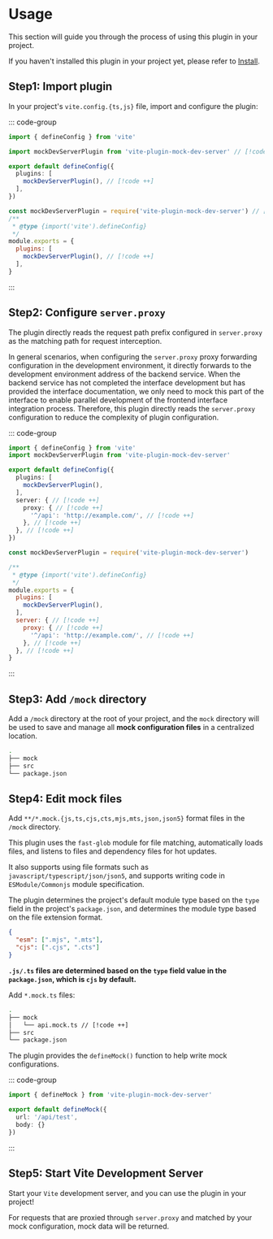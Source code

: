 # Usage

This section will guide you through the process of using this plugin in your project. 

If you haven't installed this plugin in your project yet, please refer to [Install](/en/guide/install).

## Step1: Import plugin

In your project's `vite.config.{ts,js}` file, import and configure the plugin:

::: code-group
``` ts [typescript]
import { defineConfig } from 'vite'

import mockDevServerPlugin from 'vite-plugin-mock-dev-server' // [!code ++]

export default defineConfig({
  plugins: [
    mockDevServerPlugin(), // [!code ++]
  ],
})
```
``` js [javascript]
const mockDevServerPlugin = require('vite-plugin-mock-dev-server') // [!code ++]
/**
 * @type {import('vite').defineConfig}
 */
module.exports = {
  plugins: [
    mockDevServerPlugin(), // [!code ++]
  ],
}
```
:::

## Step2: Configure `server.proxy`

The plugin directly reads the request path prefix configured in `server.proxy` as the matching path for request interception.

In general scenarios, when configuring the `server.proxy` proxy forwarding configuration in the development environment, it directly forwards to the development environment address of the backend service. When the backend service has not completed the interface development but has provided the interface documentation, we only need to mock this part of the interface to enable parallel development of the frontend interface integration process. Therefore, this plugin directly reads the `server.proxy` configuration to reduce the complexity of plugin configuration.

::: code-group
``` ts [typescript]
import { defineConfig } from 'vite'
import mockDevServerPlugin from 'vite-plugin-mock-dev-server'

export default defineConfig({
  plugins: [
    mockDevServerPlugin(),
  ],
  server: { // [!code ++]
    proxy: { // [!code ++]
      '^/api': 'http://example.com/', // [!code ++]
    }, // [!code ++]
  }, // [!code ++]
})
```
``` js [javascript]
const mockDevServerPlugin = require('vite-plugin-mock-dev-server')

/**
 * @type {import('vite').defineConfig}
 */
module.exports = {
  plugins: [
    mockDevServerPlugin(),
  ],
  server: { // [!code ++]
    proxy: { // [!code ++]
      '^/api': 'http://example.com/', // [!code ++]
    }, // [!code ++]
  }, // [!code ++]
}
```
:::

## Step3: Add `/mock` directory

Add a `/mock` directory at the root of your project, and the `mock` directory will be used to save and manage all **mock configuration files** in a centralized location.

```sh {2}
.
├── mock
├── src
└── package.json
```

## Step4: Edit mock files

Add `**/*.mock.{js,ts,cjs,cts,mjs,mts,json,json5}` format files in the `/mock` directory.

This plugin uses the `fast-glob` module for file matching, automatically loads files, and listens to files and dependency files for hot updates.

It also supports using file formats such as `javascript/typescript/json/json5`, and supports writing code in `ESModule/Commonjs` module specification.

The plugin determines the project's default module type based on the `type` field in the project's `package.json`, and determines the module type based on the file extension format.

``` json
{
  "esm": [".mjs", ".mts"],
  "cjs": [".cjs", ".cts"]
}
```

**`.js/.ts` files are determined based on the `type` field value in the `package.json`, which is `cjs` by default.**

Add `*.mock.ts` files:

```sh {3}
.
├── mock
│   └── api.mock.ts // [!code ++]
├── src
└── package.json
```

The plugin provides the `defineMock()` function to help write mock configurations.

::: code-group
```ts [api.mock.ts]
import { defineMock } from 'vite-plugin-mock-dev-server'

export default defineMock({
  url: '/api/test',
  body: {}
})
```
:::

## Step5: Start Vite Development Server

Start your `Vite` development server, and you can use the plugin in your project!

For requests that are proxied through `server.proxy` and matched by your mock configuration, mock data will be returned.
